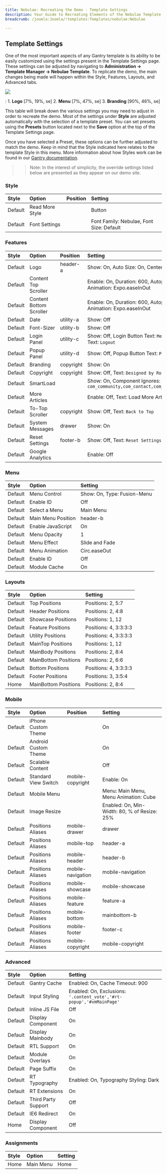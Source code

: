 ```yaml
---
title: Nebulae: Recreating the Demo - Template Settings
description: Your Guide to Recreating Elements of the Nebulae Template for Joomla
breadcrumb: /joomla:Joomla/!templates:Templates/nebulae:Nebulae

---
```


Template Settings
-----
One of the most important aspects of any Gantry template is its ability to be easily customized using the settings present in the Template Settings page. These settings can be adjusted by navigating to **Administration -> Template Manager -> Nebulae Template**. To replicate the demo, the main changes being made will happen within the Style, Features, Layouts, and Advanced tabs. 

![][Nebulae2]

:   1. **Logo** [7%, 19%, se]
    2. **Menu** [7%, 47%, se]
    3. **Branding** [90%, 46%, se]

This table will break down the various settings you may need to adjust in order to recreate the demo. Most of the settings under **Style** are adjusted automatically with the selection of a template preset. You can set presets using the **Presets** button located next to the **Save** option at the top of the Template Settings page.

Once you have selected a Preset, these options can be further adjusted to match the demo. Keep in mind that the Style indicated here relates to the template Style in this menu. More information about how Styles work can be found in our [Gantry documentation][Style].

>> Note: In the interest of simplicity, the override settings listed below are presented as they appear on our demo site.

### Style

| Style   | Option          | Position | Setting                                 |  
| :------ | :-------------- | :------- | :-------------------------------------- |  
| Default | Read More Style |          | Button                                  |  
| Default | Font Settings   |          | Font Family: Nebulae, Font Size: Default |   

### Features

| Style   | Option                  | Position  | Setting                                                                                 |  
| :------ | :---------------------- | :-------- | :-------------------------------------------------------------------------------------- |  
| Default | Logo                    | header-a  | Show: On, Auto Size: On, Centered: On                                                   |  
| Default | Content Top Scroller    |           | Enable: On, Duration: 600, Autoplay: Off, Delay: 5000, Animation: Expo.easeInOut        |  
| Default | Content Bottom Scroller |           | Enable: On, Duration: 600, Autoplay: Off, Delay: 5000, Animation: Expo.easeInOut        |  
| Default | Date                    | utility-a | Show: Off                                                                               |  
| Default | Font-Sizer              | utility-b | Show: Off                                                                               |  
| Default | Login Panel             | utility-c | Show: Off, Login Button Text: `Member Login`, Logout Button Text: `Logout`              |  
| Default | Popup Panel             | utility-d | Show: Off, Popup Button Text: `Popup Module`                                            |  
| Default | Branding                | copyright | Show: On                                                                                |  
| Default | Copyright               | copyright | Show: Off, Text: `Designed by RocketTheme`                                              |  
| Default | SmartLoad               |           | Show: On, Component Ignores: `com_community,com_contact,com_k2,com_tienda,com_weblinks` |  
| Default | More Articles           |           | Enable: Off, Text: Load More Articles, Hide Pagination: On                              |  
| Default | To-Top Scroller         | copyright | Show: Off, Text: `Back to Top`                                                          |  
| Default | System Messages         | drawer    | Show: On                                                                                |  
| Default | Reset Settings          | footer-b  | Show: Off, Text: `Reset Settings`                                                       |  
| Default | Google Analytics        |           | Enable: Off                                                                             |  

### Menu

| Style   | Option             | Setting                     |  
| :------ | :----------------- | :-------------------------- |  
| Default | Menu Control       | Show: On, Type: Fusion-Menu |  
| Default | Enable ID          | Off                         |  
| Default | Select a Menu      | Main Menu                   |  
| Default | Main Menu Position | header-b                    |  
| Default | Enable JavaScript  | On                          |  
| Default | Menu Opacity       | 1                           |  
| Default | Menu Effect        | Slide and Fade              |  
| Default | Menu Animation     | Circ.easeOut                |  
| Default | Enable ID          | Off                         |  
| Default | Module Cache       | On                          |  

### Layouts

| Style   | Option               | Setting               |  
| :------ | :------------------- | :-------------------- |  
| Default | Top Positions        | Positions: 2, 5:7     |  
| Default | Header Positions     | Positions: 2, 4:8     |  
| Default | Showcase Positions   | Positions: 1, 12      |  
| Default | Feature Positions    | Positions: 4, 3:3:3:3 |  
| Default | Utility Positions    | Positions: 4, 3:3:3:3 |  
| Default | MainTop Positions    | Positions: 1, 12      |  
| Default | MainBody Positions   | Positions: 2, 8:4     |  
| Default | MainBottom Positions | Positions: 2, 6:6     |  
| Default | Bottom Positions     | Positions: 4, 3:3:3:3 |  
| Default | Footer Positions     | Positions: 3, 3:5:4   |  
| Home    | MainBottom Positions | Positions: 2, 8:4     |  

### Mobile

| Style   | Option               | Position          | Setting                                      |  
| :------ | :------------------- | :---------------- | :------------------------------------------- |  
| Default | iPhone Custom Theme  |                   | On                                           |  
| Default | Android Custom Theme |                   | On                                           |  
| Default | Scalable Content     |                   | Off                                          |  
| Default | Standard View Switch | mobile-copyright  | Enable: On                                   |  
| Default | Mobile Menu          |                   | Menu: Main Menu, Menu Animation: Cube        |  
| Default | Image Resize         |                   | Enabled: On, Min-Width: 80, % of Resize: 25% |  
| Default | Positions Aliases    | mobile-drawer     | drawer                                       |  
| Default | Positions Aliases    | mobile-top        | header-a                                     |  
| Default | Positions Aliases    | mobile-header     | header-b                                     |  
| Default | Positions Aliases    | mobile-navigation | mobile-navigation                            |  
| Default | Positions Aliases    | mobile-showcase   | mobile-showcase                              |  
| Default | Positions Aliases    | mobile-feature    | feature-a                                    |  
| Default | Positions Aliases    | mobile-bottom     | mainbottom-b                                 |  
| Default | Positions Aliases    | mobile-footer     | footer-c                                     |  
| Default | Positions Aliases    | mobile-copyright  | mobile-copyright                             |  

### Advanced

| Style   | Option              | Setting                                                              |  
| :------ | :------------------ | :------------------------------------------------------------------- |  
| Default | Gantry Cache        | Enabled: On, Cache Timeout: 900                                      |  
| Default | Input Styling       | Enabled: On, Exclusions: `'.content_vote','#rt-popup','#vmMainPage'` |  
| Default | Inline JS File      | Off                                                                  |  
| Default | Display Component   | On                                                                   |  
| Default | Display Mainbody    | On                                                                   |  
| Default | RTL Support         | On                                                                   |  
| Default | Module Overlays     | On                                                                   |  
| Default | Page Suffix         | On                                                                   |  
| Default | RT Typography       | Enabled: On, Typography Styling: Dark                                |  
| Default | RT Extensions       | On                                                                   |  
| Default | Third Party Support | Off                                                                  |  
| Default | IE6 Redirect        | On                                                                   |  
| Home    | Display Component   | Off                                                                  |  

### Assignments

| Style | Option    | Setting |  
| :---- | :-------- | :------ |  
| Home  | Main Menu | Home    |  

[demo25]: assets/nebulae.jpg
[menu]: ../../start/menu.md
[Style]: http://docs.gantry.org/gantry4/configure
[Nebulae2]: assets/nebulae2.jpeg